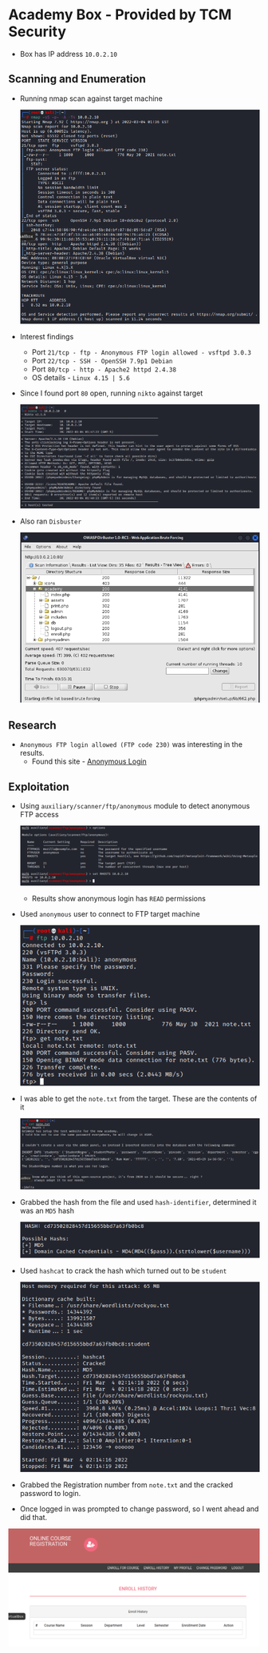 # Academy Box - Provided by TCM Security

- Box has IP address `10.0.2.10`

## Scanning and Enumeration 
- Running nmap scan against target machine

    ![Nmap Results](2022-03-03-22-37-33.png)

- Interest findings 
  - Port `21/tcp - ftp - Anonymous FTP login allowed - vsftpd 3.0.3`
  - Port `22/tcp - SSH - OpenSSH 7.9p1 Debian` 
  - Port `80/tcp - http - Apache2 httpd 2.4.38`
  - OS details - `Linux 4.15 | 5.6`

- Since I found port `80` open, running `nikto` against target 
  
  ![Nikto results](2022-03-03-22-50-28.png)

- Also ran `Disbuster` 
  
  ![Dirbuster](2022-03-03-23-16-19.png)


## Research 
- `Anonymous FTP login allowed (FTP code 230)` was interesting in the results. 
  - Found this site - [Anonymous Login](https://vk9-sec.com/anonymous-login/)

## Exploitation

- Using `auxiliary/scanner/ftp/anonymous` module to detect anonymous FTP access

    ![Anonymous FTP](2022-03-03-22-56-35.png)
    
    - Results show anonymous login has `READ` permissions

- Used `anonymous` user to connect to FTP target machine 

    ![FTP Anonymous Connection](2022-03-03-23-01-59.png)

- I was able to get the `note.txt` from the target. These are the contents of it

    ![note.txt contents](2022-03-03-23-05-06.png)

- Grabbed the hash from the file and used `hash-identifier`, determined it was an `MD5` hash 

    ![hash-identifier](2022-03-03-23-09-19.png)

- Used `hashcat` to crack the hash which turned out to be `student`

    ![Hashcat](2022-03-03-23-15-16.png)

- Grabbed the Registration number from `note.txt` and the cracked password to login. 
- Once logged in was prompted to change password, so I went ahead and did that. 

![Logged in](2022-03-03-23-20-58.png)